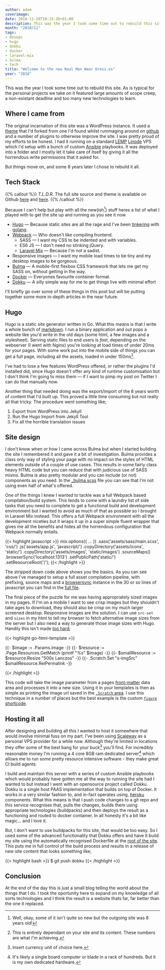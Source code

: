 ```yaml
---
author: adam
coverimage:
date: 2018-11-20T10:15:30+01:00
description: This was the year I took some time out to rebuild this site. As is typical for the personal projects we take on it featured large amounts of scope creep, a non-existant deadline and too many new technologies to learn.
month: "2018/11"
tags: 
- devops
- hugo
- dokku
- docker
- laravel-mix
- bulma
- tech
title: "Welcome to the new Real Men Wear Dress.es"
year: "2018"
---
```


This was the year I took some time out to rebuild this site. As is typical for the personal projects we take on it featured large amounts of scope creep, a non-existant deadline and too many new technologies to learn.

<!--more-->

## Where I came from

The original incarnation of this site was a WordPress instance. It used a [theme](https://wordpress.org/themes/oulipo/) that I'd forked from one I'd found whilst rummaging around on [github](https://github.com) and a number of plugins to otherwise improve the site. I was pretty proud of my efforts to be honest. I had it running on a standard [LEMP](https://lemp.io) [Linode](https://www.linode.com) VPS which I'd setup with a bunch of custom [Ansible](https://ansible.com) playbooks. It was deployed into a folder and I mostly let it take care of itself by giving it all the horrendous write permissions that it asked for.

But things move on, and some 8 years later I chose to rebuild it all.


## Tech Stack

{{% callout %}}
  *T.L.D.R.* The full site source and theme is available on Github [here](https://github.com/cooperaj/rmwd-site) and [here](https://github.com/cooperaj/rmwd-hugo-theme).
{{% /callout %}}

Because I can't help but play with all the new(ish[^1]) stuff heres a list of what I played with to get the site up and running as you see it now.

  * [Hugo](https://gohugo.io) &mdash; Because static sites are all the rage and I've been [tinkering](https://github.com/cooperaj/starling-coinjar) with [golang](https://golang.org).
  * [Webpack](https://webpack.js.org) &mdash; Who doesn't like compiling frontend.
    * SASS &mdash; I want my CSS to be indented and with variables.
    * ES6 JS &mdash; I don't need no stinking jQuery.
    * [Laravel Mix](https://laravel-mix.com) &mdash; Because I'm not a sadist.
  * Responsive images &mdash; I want my mobile load times to be tiny and my desktop images to be gorgeous. 
  * [Bulma](https://bulma.io) &mdash; A mobile-first flexbox CSS framework that lets me get my SASS on, without getting in the way.
  * [Docker](https://docker.com) &mdash; Everyones favourite container format.
  * [Dokku](http://dokku.viewdocs.io/dokku/) &mdash; A silly simple way for me to get things live with minimal effort

I'll briefly go over some of these things in this post but will be putting together some more in-depth articles in the near future.

## Hugo

Hugo is a static site generator written in Go. What this means is that I write a whole bunch of [markdown](https://daringfireball.net/projects/markdown/). I run a binary application and out pops a website like you'd write in the old days (some html, a few images and a stylesheet). Serving static files to end users is *fast*, depending on the webserver (I went with Nginx) you're looking at load times of under 20ms for your pages. With some work put into the mobile side of things you can get a full page, including all the assets, loaded in under 150ms[^2].

I've had to lose a few features WordPress offered, or rather the plugins I'd installed did, since Hugo doesn't offer any kind of runtime customisation but I don't think I'm going to miss them &mdash; if I want to pimp my post on Twitter I can do that manually now.

Another thing that needed doing was the export/import of the 8 years worth of content that I'd built up. This proved a little time consuming but not really all that tricky. The procedure went something like;

  1. Export from WordPress into Jekyll
  1. Run the Hugo Import from Jekyll Tool
  1. Fix all the horrible translation issues

## Site design

I don't know when or how I came across Bulma but when I started building the site I remembered it and gave it a bit of investigation. Bulma provides a class only way of styling your page with no impact on the styles of HTML elements outside of a couple of use cases. This results in some fairly class heavy HTML code but you can reduce that with judicious use of SASS mixins. Bulma is also pretty modular and you can include (or not) components as you need. In the [_bulma.scss](https://github.com/cooperaj/rmwd-hugo-theme/blob/master/assets/sass/_bulma.scss) file you can see that I'm not using even half of what's offered.

One of the things I knew I wanted to tackle was a full Webpack based compilation/build system. This tends to come with a laundry list of side tasks that you need to complete to get a functional build and development environment but I wanted to avoid as much of that as possible so I brought in Laravel Mix instead. This offers a full Webpack environment with all the development niceties but it wraps it up in a super simple fluent wrapper that gives me all the benefits and hides all the horrendous configuration that Webpack normally entails.

{{< highlight javascript >}}
mix.options({
    ...
    })
    .sass('assets/sass/main.scss', 'css/')
    .js('assets/app.js', 'javascript/')
    .copyDirectory('assets/icons', 'static/')
    .copyDirectory('assets/images', 'static/images')
    .sourceMaps()
    .browserSync('localhost:1313')
    .setPublicPath('static/')
    .setResourceRoot('/');
{{< /highlight >}}

The stripped down code above shows you the basics. As you can see above I've managed to setup a full asset compilation pipeline, with prefixing, source maps and a [browsersync](https://www.browsersync.io) instance in the 30 or so lines of javascript you can find in the [full file](https://github.com/cooperaj/rmwd-hugo-theme/blob/master/webpack.mix.js).

The final piece of the puzzle for me was having appropriately sized images in my pages. If I'm on a mobile I want to see crisp images but they shouldn't take ages to download, they should also be crisp on my much larger screened desktop. Responsive images are the solution. I can use `src-set` and `sizes` in my html to tell my browser to fetch alternative image sizes from the server but I also need a way to generate those image sizes with Hugo. Handily this isn't made [too hard](https://gohugo.io/content-management/image-processing/);

{{< highlight go-html-template >}}
<!-- image: my_image.jpg  -->
{{- $image := .Params.image -}}
{{- $resource := .Page.Resources.GetMatch (printf "*%s*" $image) -}}
{{- $smallResource := $resource.Resize "500x Lanczos" -}}
{{- .Scratch.Set "s-imgSrc" $smallResource.RelPermalink -}}
<!-- 
Scratch s-imgSrc contains:
http://blog/post/my-post/my_image_hude771472e2c4ddbc795ca7336aa17edc_3732651_500x0_resize_q75_lanczos.jpg 
-->
{{< /highlight >}}

This code will take the image parameter from a pages [front-matter](https://gohugo.io/content-management/front-matter/) data area and processes it into a new size. Using it in your templates is then as simple as printing the image url saved in the [`.Scratch` area](https://gohugo.io/functions/scratch/#readout). I use this technique in a number of places but the best example is the custom [`figure` shortcode](https://github.com/cooperaj/rmwd-hugo-theme/blob/master/layouts/shortcodes/figure.html).

## Hosting it all

After designing and building all this I wanted to host it somewhere that would involve minimal fuss on my part. I've been using [Scaleway](https://scaleway.com) as a personal VPS provider for a while now. Although they're limited in locations they offer some of the best bang for your buck[^3] you'll find. For incredibly reasonable money I'm running a 4 core 8GB ram dedicated server[^4] which allows me to run some pretty resource intensive software - they make great CI build agents.

I build and maintain this server with a series of custom Ansible playbooks which would probably have gotten me all the way to running the site had I wanted to but instead I went with an opensource project called Dokku. Dokku is a single host PAAS implementation that builds on top of Docker. It works in a very similar fashion to, and in-fact operates using, [heroku](https://heroku.com) components. What this means is that I push code changes to a git repo and this service recognises that, pulls the changes, builds them using appropriate technologies (buildpacks) and then deploys the result as a functioning and routed to docker container. In all honesty it's a bit like magic&hellip; and I love it.

But, I don't want to use buildpacks for this site, that would be too easy. So I used some of the advanced functionality that Dokku offers and have it build my site using the automatically recognised Dockerfile at the [root of the site](https://github.com/cooperaj/rmwd-site/blob/master/Dockerfile). This puts me in full control of the build process and results in a release of new site content that looks something like;

{{< highlight bash >}}
$ git push dokku
{{< /highlight >}}

## Conclusion

At the end of the day this is just a small blog telling the world about the things that I do. I took the oportunity here to expand on my knowledge of all sorts technologies and I think the result is a website thats far, far better than the one it replaced.

[^1]: Well, okay, some of it isn't quite so new but the outgoing site was 8 years old!
[^2]: This is entirely dependant on your site and its content. These numbers are what *I'm* achieving.
[^3]: Insert currency unit of choice here.
[^4]: It's likely a single board computer or blade in a rack of hundreds. But it is my own dedicated hardware.